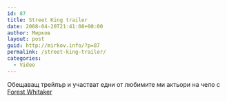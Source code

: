 ```yaml
---
id: 87
title: Street King trailer
date: 2008-04-20T21:41:08+00:00
author: Мирков
layout: post
guid: http://mirkov.info/?p=87
permalink: /street-king-trailer/
categories:
  - Video
---
```

Обещаващ трейлър и участват едни от любимите ми актьори на чело с [Forest Whitaker](http://www.imdb.com/name/nm0001845/)